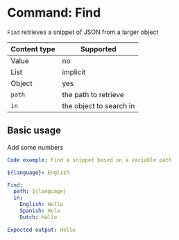 # Command: Find

`Find` retrieves a snippet of JSON from a larger object

| Content type | Supported               |
|--------------|-------------------------|
| Value        | no                      |
| List         | implicit                |
| Object       | yes                     |
| `path`       | the path to retrieve    |
| `in`         | the object to search in |

## Basic usage

Add some numbers

```yaml
Code example: Find a snippet based on a variable path

${language}: English

Find:
  path: ${language}
  in:
    English: Hello
    Spanish: Hola
    Dutch: Hallo

Expected output: Hello
```

